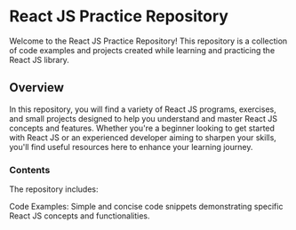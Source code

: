 
# React JS Practice Repository
Welcome to the React JS Practice Repository! This repository is a collection of code examples and projects created while learning and practicing the React JS library.

## Overview
In this repository, you will find a variety of React JS programs, exercises, and small projects designed to help you understand and master React JS concepts and features. Whether you're a beginner looking to get started with React JS or an experienced developer aiming to sharpen your skills, you'll find useful resources here to enhance your learning journey.

### Contents
The repository includes:

Code Examples: Simple and concise code snippets demonstrating specific React JS concepts and functionalities.